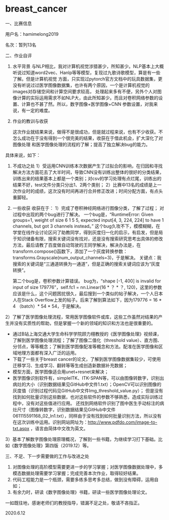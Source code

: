 # breast_cancer

一、比赛信息

用户名：hamimelong2019

名次：暂列13名

二、作业自评

1. 水平背景
   与NLP相比，我对计算机视觉涉猎甚少，所知甚少。NLP基本上大概听说过知道word2vec、Hanlp等等模型，复现过九歌诗歌模型，算是有一些了解。但是计算机视觉    方面，只实现过pytorch官方文档中的玩具数据集，更没有听说过过医学图像数据集，也许有两个原因，一个是计算机视觉的images对存储空间和计算空间要求较高，    处理起来多有不便，另外个人对图像计算的实际运用需求不如NLP大，由此所知甚少。而且对卷积网络参数的设置、计算也不甚了然。所以，数字图像+医学图像+CNN    参数设置，对我来说，有一定的难度。

2. 作业的教训与收获

    这次作业就结果来说，做得不是很成功，但是就过程来说，也有不少收获。不怎么成功在于没有得到一个很完美的结果，收获在于借此机会，扩大深化了对图像处理    和医学图像处理的流程的了解；提高了独立解决bug的能力。

具体来说，如下：

1. 不成功之处
1）受运用CNN训练本次数据产生了过拟合的影响，在归因和寻找解决方法方面花去了大半时间，导致CNN没有训练出整体的很好的分类结果，训练出来的结果基本上都是一个类别；对csv的学习处理有点烂尾，训练出的结果不好，test文件分类只分出1、2两个类别；
2）比赛中13名的成绩是上一次作业时的成绩，这次没有时间再进行合并修正改进；时间分配方面，有点头重脚轻。

2. 一些收获
收获在于：
1）完成了卷积神经网络进行图像分类，了解了过程；
   对过程中出现的两个bug进行了解决。
   一个bug是，“RuntimeError: Given groups=1, weight of size 6 1 5 5, expected input[4, 3, 224, 224] to have 1 channels, but got 3 channels instead。”
   这个bug久攻不下，模模糊糊，在学堂在线作业讨论区问了助教同学，得到灰度归一化的启示，有启发，但是局于知识储备有限，搜索关键词没有找对，还是没有搜索研究思考出具体的修改方法，最后请教了百度做自动驾驶的王同学解决，解决办法是，在transform.compose()函数下，添加了一个灰度转换参数：transforms.Grayscale(num_output_channels=3)，于是解决。
   关键点：我搜索的关键词是“三通道转换为一通道”，但是正确的搜索关键词应该为“灰度转换”。
   
   第二个bug是，卷积参数计算错误。
   bug为，“shape [-1, 400] is invalid for input of size 179776”，self.fc1 = nn.Linear(16 * ？ * ？, 120)，这里的参数应该是什么，这个问题困扰很久，最后搜到一个类似的帖子解决，一个人日本人在Stack Overflow上发的帖子。后来了解到算法如下，因为179776 = 16 * 4 （batch）* 54 * 54，于是解决。
   
2）了解了医学图像处理流程，常用医学图像软件或库，这些工作虽然对结果的产生并没有实质性的帮助，但是掌握一个新的领域的知识和方法也是很重要的。
* 通过B站上海交通大学生命科学学院顾力栩教授的《医学图像处理》视频课，了解到医学图像处理流程；了解了图像二值化（threshold value）、直方图、分邻点，等等概念；了解到医学图像配准等概念和方法。配准在医学图像和区域地理方面都有深入广泛的运用。
* 下载了一些关于breast cancer的论文，了解到医学图像数据集较少，可使用迁移学习、生成学习、翻转等等生成创造新数据补充数据；
* 模型方面，医学图像适合用unet+resnet来解决；
* 医学图像识别软件有，simpleITK、ITK-SPAN等，可以由图像转数字，识别出病灶的大小（识别数据结果见GitHub中文件1.txt）；OpenCV可以识别图像的灰度值（识别过程代码见GitHub中文件Img_threshold_value.py）；
但是没有找到如何批量识别这些数据，也对这些软件的参数不够熟悉，造成实际训练过程中，没有对这些值进行应用。
还找到网络软件识别了图中医生手动标注的病灶尺寸（图像转数字，识别数据结果见GitHub中文件061115591168_02_In1.txt），同样由于没有找到如何批量识别方法，所以没有在这次训练中运用。识别网站网址为：http://www.pdfdo.com/image-to-txt.aspx ，语言由简体中文改为英文。

3）基本了解数字图像处理原理概况，了解到一些书籍，为继续学习打下基础。比如《数字图像处理》第四版（2019.12）等。

三、不足、下一步需要做的工作与改进之处
1. 对图像处理的高阶模型需要更进一步的学习掌握；对医学图像数据处理中，多模态数据处理需要学习掌握；完成完善本次作业，取得较好结果。
2. 代码工程能力是一个瓶颈，需要多练多思考多总结，做到没有障碍，运用自如；
3. 有余力时，研读《数字图像处理》书籍，研读一些医学图像处理论文。

一如既往地，感谢老师们的教授指导，错漏不足之处，敬请不吝指正。

2020.6.12
